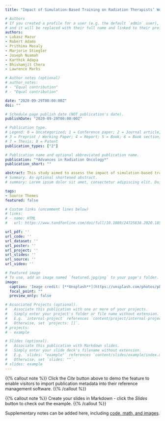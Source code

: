 ```yaml
---
title: "Impact of Simulation-Based Training on Radiation Therapists’ Workload, Situation Awareness, and Performance"

# Authors
# If you created a profile for a user (e.g. the default `admin` user), write the username (folder name) here 
# and it will be replaced with their full name and linked to their profile.
authors:
- Lukasz Mazur
- Robert Adams
- Prithima Mosaly
- Marjorie Stiegler
- Joseph Nuamah
- Karthik Adapa
- Bhishamjit Chera
- Lawrence Marks

# Author notes (optional)
# author_notes:
# - "Equal contribution"
# - "Equal contribution"

date: "2020-09-29T00:00:00Z" 
doi: ""

# Schedule page publish date (NOT publication's date).
publishDate: "2020-09-29T00:00:00Z"

# Publication type.
# Legend: 0 = Uncategorized; 1 = Conference paper; 2 = Journal article;
# 3 = Preprint / Working Paper; 4 = Report; 5 = Book; 6 = Book section;
# 7 = Thesis; 8 = Patent
publication_types: ["2"]

# Publication name and optional abbreviated publication name.
publication: "*Advances in Radiation Oncology*"
publication_short: ""

abstract: This study aimed to assess the impact of simulation-based training intervention on radiation therapy therapist (RTT) mental workload, situation awareness, and performance during routine quality assurance (QA) and treatment delivery tasks. As part of a prospective institutional review board–approved study, 32 RTTs completed routine QA and treatment delivery tasks on clinical scenarios in a simulation laboratory. Participants, randomized to receive (n = 16) versus not receive (n = 16) simulation-based training had pre- and postintervention assessments of mental workload, situation awareness, and performance. We used linear regression models to compare the postassessment scores between the study groups while controlling for baseline scores. Mental workload was quantified subjectively using the NASA Task Load Index. Situation awareness was quantified subjectively using the situation awareness rating technique and objectively using the situation awareness global assessment technique. Performance was quantified based on procedural compliance (adherence to preset/standard QA timeout tasks) and error detection (detection and correction of embedded treatment planning errors).Simulation-based training intervention was associated with significant improvements in overall performance (P < .01), but had no significant impact on mental workload or subjective/objective quantifications of situation awareness. Simulation-based training might be an effective tool to improve RTT performance of QA-related tasks.
# Summary. An optional shortened abstract.
# summary: Lorem ipsum dolor sit amet, consectetur adipiscing elit. Duis posuere tellus ac convallis placerat. Proin tincidunt magna sed ex sollicitudin condimentum.

tags:
- Source Themes
featured: false

# Custom links (uncomment lines below)
# links:
# - name: HTML
#   url: https://www.tandfonline.com/doi/full/10.1080/24725838.2020.1855272?casa_token=168ZfRqGyj0AAAAA%3Ah0JV_DKzCQSRIgJwncol0jZkudpPmXXu6UZ7U12LUrVK6Pn-c61JtH5dCtYw1alGA2rlIsnr1sBFbQ

url_pdf: ''
url_code: ''
url_dataset: ''
url_poster: ''
url_project: ''
url_slides: ''
url_source: ''
url_video: ''

# Featured image
# To use, add an image named `featured.jpg/png` to your page's folder. 
image:
  caption: 'Image credit: [**Unsplash**](https://unsplash.com/photos/pLCdAaMFLTE)'
  focal_point: ""
  preview_only: false

# Associated Projects (optional).
#   Associate this publication with one or more of your projects.
#   Simply enter your project's folder or file name without extension.
#   E.g. `internal-project` references `content/project/internal-project/index.md`.
#   Otherwise, set `projects: []`.
# projects:
# - example

# Slides (optional).
#   Associate this publication with Markdown slides.
#   Simply enter your slide deck's filename without extension.
#   E.g. `slides: "example"` references `content/slides/example/index.md`.
#   Otherwise, set `slides: ""`.
# slides: example
---
```


{{% callout note %}}
Click the *Cite* button above to demo the feature to enable visitors to import publication metadata into their reference management software.
{{% /callout %}}

{{% callout note %}}
Create your slides in Markdown - click the *Slides* button to check out the example.
{{% /callout %}}

Supplementary notes can be added here, including [code, math, and images](https://wowchemy.com/docs/writing-markdown-latex/).
